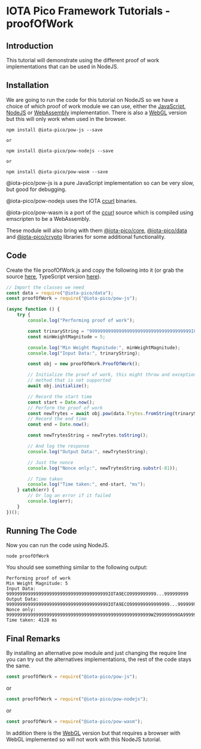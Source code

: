 # IOTA Pico Framework Tutorials - proofOfWork

## Introduction

This tutorial will demonstrate using the different proof of work implementations that can be used in NodeJS.

## Installation

We are going to run the code for this tutorial on NodeJS so we have a choice of which proof of work module we can use, either the [JavaScript](https://github.com/iotaeco/iota-pico-pow-js), [NodeJS](https://github.com/iotaeco/iota-pico-pow-nodejs) or [WebAssembly](https://github.com/iotaeco/iota-pico-pow-wasm)  implementation. There is also a [WebGL](https://github.com/iotaeco/iota-pico-pow-webgl) version but this will only work when used in the browser.

```shell
npm install @iota-pico/pow-js --save

or

npm install @iota-pico/pow-nodejs --save

or

npm install @iota-pico/pow-wasm --save
```

@iota-pico/pow-js is a pure JavaScript implementation so can be very slow, but good for debugging.

@iota-pico/pow-nodejs uses the IOTA [ccurl](https://github.com/iotaledger/ccurl/) binaries.

@iota-pico/pow-wasm is a port of the [ccurl](https://github.com/iotaledger/ccurl/) source which is compiled using emscripten to be a WebAssembly.

These module will also bring with them [@iota-pico/core](https://github.com/iotaeco/iota-pico-core), [@iota-pico/data](https://github.com/iotaeco/iota-pico-data) and [@iota-pico/crypto](https://github.com/iotaeco/iota-pico-crypto) libraries for some additional functionality.

## Code

Create the file proofOfWork.js and copy the following into it (or grab the source [here](./proofOfWork.js), TypeScript version [here](./proofOfWork.ts)).

```js
// Import the classes we need
const data = require("@iota-pico/data");
const proofOfWork = require("@iota-pico/pow-js");

(async function () {
    try {
        console.log("Performing proof of work");

        const trinaryString = "99999999999999999999999999999999999999IOTA9ECO9999...999999999999999999999999999999999999999999999999999";
        const minWeightMagnitude = 5;

        console.log("Min Weight Magnitude:", minWeightMagnitude);
        console.log("Input Data:", trinaryString);

        const obj = new proofOfWork.ProofOfWork();

        // Initialize the proof of work, this might throw and exception if it is using a 
        // method that is not supported
        await obj.initialize();

        // Record the start time
        const start = Date.now();
        // Perform the proof of work
        const newTrytes = await obj.pow(data.Trytes.fromString(trinaryString), minWeightMagnitude);
        // Record the end time
        const end = Date.now();

        const newTrytesString = newTrytes.toString();

        // And log the response
        console.log("Output Data:", newTrytesString);

        // Just the nonce
        console.log("Nonce only:", newTrytesString.substr(-81));

        // Time taken
        console.log("Time taken:", end-start, "ms");
    } catch(err) {
        // Or log an error if it failed
        console.log(err);
    }
})();
```

## Running The Code

Now you can run the code using NodeJS.

```shell
node proofOfWork
```
You should see something similar to the following output:

```
Performing proof of work
Min Weight Magnitude: 5
Input Data: 99999999999999999999999999999999999999IOTA9ECO9999999999...999999999
Output Data: 99999999999999999999999999999999999999IOTA9ECO999999999999999...999999999999999999999999999999999999999999999999999999999999WZ99999999OA999999999999999
Nonce only: 999999999999999999999999999999999999999999999999999999WZ99999999OA999999999999999
Time taken: 4128 ms
```

## Final Remarks

By installing an alternative pow module and just changing the require line you can try out the alternatives implementations, the rest of the code stays the same.

```js
const proofOfWork = require("@iota-pico/pow-js");
```
or
```js
const proofOfWork = require("@iota-pico/pow-nodejs");
```
or
```js
const proofOfWork = require("@iota-pico/pow-wasm");
```


In addition there is the [WebGL](https://github.com/iotaeco/iota-pico-pow-webgl) version but that requires a browser with WebGL implemented so will not work with this NodeJS tutorial.